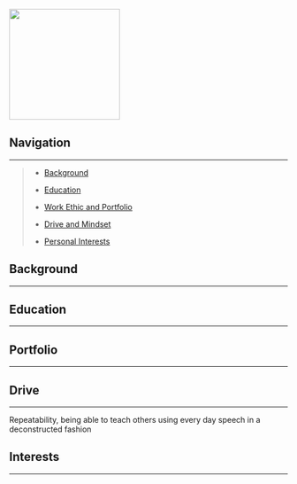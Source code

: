 

<p align="left">

<img src="https://i.imgur.com/X44BMVl.png" width="200" height="200">


</p>

## Navigation

---------------------------------


> - [Background](#background)
>
> - [Education](#education)
>
> - [Work Ethic and Portfolio](#portfolio)
>
> - [Drive and Mindset](#drive)
>
> - [Personal Interests](#interests)










## Background

---------------------------------------------------------------------





## Education

--------------------------------







## Portfolio

---------------------------------------------------------------------






## Drive

-----------------------


Repeatability, being able to teach others using every day speech in a deconstructed fashion


## Interests

--------------------------
